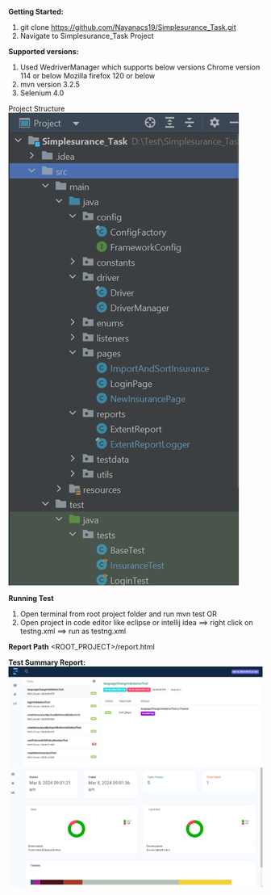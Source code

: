 **Getting Started:**
1. git clone https://github.com/Nayanacs19/Simplesurance_Task.git
2. Navigate to Simplesurance_Task Project

**Supported versions:**
1. Used WedriverManager which supports below versions
    Chrome version 114 or below
    Mozilla firefox 120 or below
2. mvn version 3.2.5
3. Selenium 4.0

Project Structure
![img_2.png](img_2.png)

**Running Test**
1. Open terminal from root project folder and run mvn test OR
2. Open project in code editor like eclipse or intellij idea ==> right click on testng.xml ==> run as testng.xml

**Report Path**
<ROOT_PROJECT>/report.html

**Test Summary Report:**
![img_1.png](img_1.png)
![img.png](img.png)